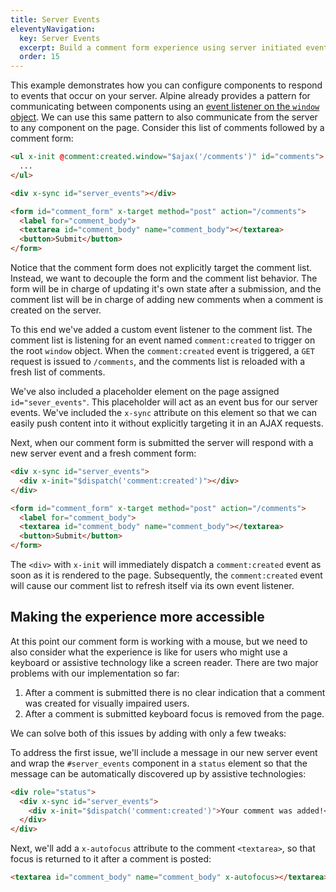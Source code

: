 ```yaml
---
title: Server Events
eleventyNavigation:
  key: Server Events
  excerpt: Build a comment form experience using server initiated events.
  order: 15
---
```


This example demonstrates how you can configure components to respond to events that occur on your server. Alpine already provides a pattern for communicating between components using an [event listener on the `window` object](https://alpinejs.dev/essentials/events#listening-for-events-on-window). We can use this same pattern to also communicate from the server to any component on the page. Consider this list of comments followed by a comment form:

```html
<ul x-init @comment:created.window="$ajax('/comments')" id="comments">
  ...
</ul>

<div x-sync id="server_events"></div>

<form id="comment_form" x-target method="post" action="/comments">
  <label for="comment_body">
  <textarea id="comment_body" name="comment_body"></textarea>
  <button>Submit</button>
</form>
```

Notice that the comment form does not explicitly target the comment list. Instead, we want to decouple the form and the comment list behavior. The form will be in charge of updating it's own state after a submission, and the comment list will be in charge of adding new comments when a comment is created on the server.

To this end we've added a custom event listener to the comment list. The comment list is listening for an event named `comment:created` to trigger on the root `window` object. When the `comment:created` event is triggered, a `GET` request is issued to `/comments`, and the comments list is reloaded with a fresh list of comments.

We've also included a placeholder element on the page assigned `id="sever_events"`. This placeholder will act as an event bus for our server events. We've included the `x-sync` attribute on this element so that we can easily push content into it without explicitly targeting it in an AJAX requests.

Next, when our comment form is submitted the server will respond with a new server event and a fresh comment form:

```html
<div x-sync id="server_events">
  <div x-init="$dispatch('comment:created')"></div>
</div>

<form id="comment_form" x-target method="post" action="/comments">
  <label for="comment_body">
  <textarea id="comment_body" name="comment_body"></textarea>
  <button>Submit</button>
</form>
```

The `<div>` with `x-init` will immediately dispatch a `comment:created` event as soon as it is rendered to the page. Subsequently, the `comment:created` event will cause our comment list to refresh itself via its own event listener.

## Making the experience more accessible

At this point our comment form is working with a mouse, but we need to also consider what the experience is like for users who might use a keyboard or assistive technology like a screen reader. There are two major problems with our implementation so far:

  1. After a comment is submitted there is no clear indication that a comment was created for visually impaired users.
  2. After a comment is submitted keyboard focus is removed from the page.

We can solve both of this issues by adding with only a few tweaks:

To address the first issue, we'll include a message in our new server event and wrap the `#server_events` component in a `status` element so that the message can be automatically discovered up by assistive technologies:

```html
<div role="status">
  <div x-sync id="server_events">
    <div x-init="$dispatch('comment:created')">Your comment was added!</div>
  </div>
</div>
```

Next, we'll add a `x-autofocus` attribute to the comment `<textarea>`, so that focus is returned to it after a comment is posted:

```html
<textarea id="comment_body" name="comment_body" x-autofocus></textarea>
```

<style>
#comment_form label, #comment_form button {
  display: block;
}
</style>

<script type="module">
  let database = function () {
    let data = []

    return {
      save: (body) => {
        return data.push({id: data.length, body })
      },
      all: () => data,
    }
  }()

  window.route('GET', '/comments', () => index(database.all()))
  window.route('POST', '/comments', (input) => {
    database.save(input.comment_body)

    return create('comment:created')
  })
  window.example('/comments')

  function serverEvent(name = '') {
    let event = name ? `<div x-init="$dispatch('${name}')" style="color:#008800">Your comment was added!</div>` : ''

    return `<div role="status">
  <div x-sync id="server_events">${event}</div>
</div>`
  }

  function index(comments) {
    let items = comments.map(comment => `<li key="${comment.id}">${window.escapeHtml(comment.body)}</li>`).join('')
    items = items || '<li>No comments</li>'

    return `<ul x-data @comment:created.window="$ajax('/comments')" id="comments">${items}</ul>
${serverEvent()}
<form id="comment_form" x-target method="post" action="/comments">
  <label for="comment_body">Comment</label>
  <textarea id="comment_body" name="comment_body" x-autofocus></textarea>
  <button>Submit</button>
</form>`
  }
  function create(event) {
    return `${serverEvent(event)}
<form id="comment_form" x-target method="post" action="/comments">
  <label for="comment_body">Comment</label>
  <textarea id="comment_body" name="comment_body" x-autofocus></textarea>
  <button>Submit</button>
</form>`
  }
</script>
